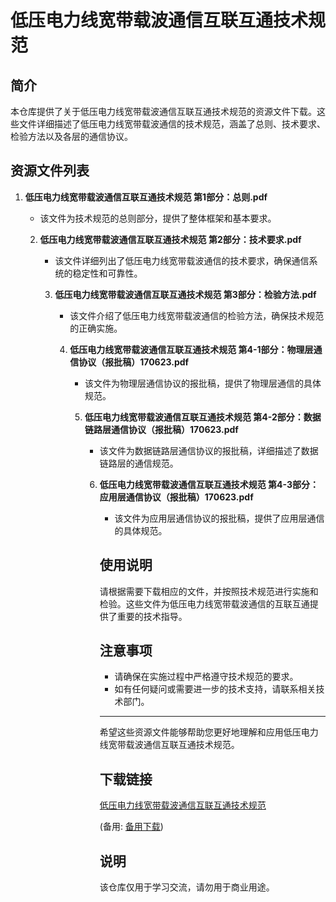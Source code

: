 # 低压电力线宽带载波通信互联互通技术规范

## 简介

本仓库提供了关于低压电力线宽带载波通信互联互通技术规范的资源文件下载。这些文件详细描述了低压电力线宽带载波通信的技术规范，涵盖了总则、技术要求、检验方法以及各层的通信协议。

## 资源文件列表

1. **低压电力线宽带载波通信互联互通技术规范 第1部分：总则.pdf**
   - 该文件为技术规范的总则部分，提供了整体框架和基本要求。

   2. **低压电力线宽带载波通信互联互通技术规范 第2部分：技术要求.pdf**
      - 该文件详细列出了低压电力线宽带载波通信的技术要求，确保通信系统的稳定性和可靠性。

      3. **低压电力线宽带载波通信互联互通技术规范 第3部分：检验方法.pdf**
         - 该文件介绍了低压电力线宽带载波通信的检验方法，确保技术规范的正确实施。

         4. **低压电力线宽带载波通信互联互通技术规范 第4-1部分：物理层通信协议（报批稿）170623.pdf**
            - 该文件为物理层通信协议的报批稿，提供了物理层通信的具体规范。

            5. **低压电力线宽带载波通信互联互通技术规范 第4-2部分：数据链路层通信协议（报批稿）170623.pdf**
               - 该文件为数据链路层通信协议的报批稿，详细描述了数据链路层的通信规范。

               6. **低压电力线宽带载波通信互联互通技术规范 第4-3部分：应用层通信协议（报批稿）170623.pdf**
                  - 该文件为应用层通信协议的报批稿，提供了应用层通信的具体规范。

                  ## 使用说明

                  请根据需要下载相应的文件，并按照技术规范进行实施和检验。这些文件为低压电力线宽带载波通信的互联互通提供了重要的技术指导。

                  ## 注意事项

                  - 请确保在实施过程中严格遵守技术规范的要求。
                  - 如有任何疑问或需要进一步的技术支持，请联系相关技术部门。

                  ---

                  希望这些资源文件能够帮助您更好地理解和应用低压电力线宽带载波通信互联互通技术规范。

                  ## 下载链接
                  [低压电力线宽带载波通信互联互通技术规范](https://pan.quark.cn/s/c1eb6ae18c9c) 

                  (备用: [备用下载](https://pan.baidu.com/s/19ACZHJ8q0Mour9Ifg7UkDw?pwd=1234))

                  ## 说明

                  该仓库仅用于学习交流，请勿用于商业用途。
